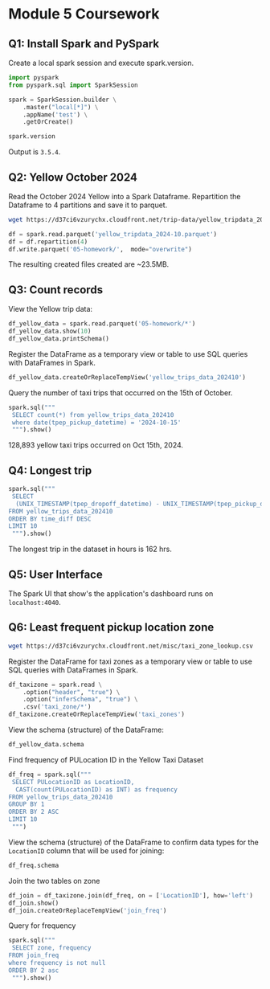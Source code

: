 # Module 5 Coursework 

## Q1: Install Spark and PySpark 

Create a local spark session and execute spark.version.

```python
import pyspark
from pyspark.sql import SparkSession

spark = SparkSession.builder \
    .master("local[*]") \
    .appName('test') \
    .getOrCreate()

spark.version
```

Output is `3.5.4`.

## Q2: Yellow October 2024 
Read the October 2024 Yellow into a Spark Dataframe. 
Repartition the Dataframe to 4 partitions and save it to parquet. 

```bash
wget https://d37ci6vzurychx.cloudfront.net/trip-data/yellow_tripdata_2024-10.parquet
```

```python
df = spark.read.parquet('yellow_tripdata_2024-10.parquet')
df = df.repartition(4)
df.write.parquet('05-homework/',  mode="overwrite")
```

The resulting created files created are ~23.5MB.

## Q3: Count records 
View the Yellow trip data:
```python
df_yellow_data = spark.read.parquet('05-homework/*')
df_yellow_data.show(10)
df_yellow_data.printSchema()
```

Register the DataFrame as a temporary view or table to use SQL queries with DataFrames in Spark. 
```python
df_yellow_data.createOrReplaceTempView('yellow_trips_data_202410')
```

Query the number of taxi trips that occurred on the 15th of October. 
```python 
spark.sql("""
 SELECT count(*) from yellow_trips_data_202410
 where date(tpep_pickup_datetime) = '2024-10-15'
 """).show()
 ```
128,893 yellow taxi trips occurred on Oct 15th, 2024. 

## Q4: Longest trip 
```python
spark.sql("""
 SELECT 
  (UNIX_TIMESTAMP(tpep_dropoff_datetime) - UNIX_TIMESTAMP(tpep_pickup_datetime)) / 3600 AS time_diff
FROM yellow_trips_data_202410
ORDER BY time_diff DESC
LIMIT 10
 """).show()
 ```
 The longest trip in the dataset in hours is 162 hrs. 

 ## Q5: User Interface 
The Spark UI that show's the application's dashboard runs on `localhost:4040`. 

## Q6: Least frequent pickup location zone 
```bash
wget https://d37ci6vzurychx.cloudfront.net/misc/taxi_zone_lookup.csv
```
Register the DataFrame for taxi zones as a temporary view or table to use SQL queries with DataFrames in Spark. 
```python
df_taxizone = spark.read \
    .option("header", "true") \
    .option("inferSchema", "true") \
    .csv('taxi_zone/*')
df_taxizone.createOrReplaceTempView('taxi_zones')
```

View the schema (structure) of the DataFrame:
```python
df_yellow_data.schema
```

Find frequency of PULocation ID in the Yellow Taxi Dataset
```python
df_freq = spark.sql("""
 SELECT PULocationID as LocationID,
  CAST(count(PULocationID) as INT) as frequency
FROM yellow_trips_data_202410
GROUP BY 1
ORDER BY 2 ASC
LIMIT 10
 """)
 ```

 View the schema (structure) of the DataFrame to confirm data types for the `LocationID` column that will be used for joining:
```python
df_freq.schema
```
 
 Join the two tables on zone 
 ```python 
 df_join = df_taxizone.join(df_freq, on = ['LocationID'], how='left')
 df_join.show()
 df_join.createOrReplaceTempView('join_freq')
```

Query for frequency
```python
spark.sql("""
 SELECT zone, frequency
FROM join_freq
where frequency is not null
ORDER BY 2 asc
 """).show()
 ```


